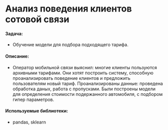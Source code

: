# Анализ поведения клиентов сотовой связи

#### Задача:
- Обучение модели для подбора подходящего тарифа.

#### Описание:
- Оператор мобильной связи выяснил: многие клиенты пользуются архивными тарифами. Они хотят построить систему, способную проанализировать поведение клиентов и предложить пользователям новый тариф. Проанализированы данные: проведена обработка даных, работа с пропусками. Были построены модели для определения стоимости подержанного автомобиля, с подбором гипер параметров. 

#### Используемые библиотеки:
- pandas, sklearn



